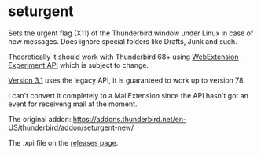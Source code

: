 seturgent
=========

Sets the urgent flag (X11) of the Thunderbird window under Linux in case of new messages. Does ignore special folders like Drafts, Junk and such. 

Theoretically it should work with Thunderbird 68+ using [WebExtension Experiment API](https://developer.thunderbird.net/add-ons/tb78) which is subject to change.

[Version 3.1](https://github.com/mishurov/seturgent/tree/3.1) uses the legacy API, it is guaranteed to work up to version 78.

I can't convert it completely to a MailExtension since the API hasn't got an event for receiveng mail at the moment.

The original addon: <https://addons.thunderbird.net/en-US/thunderbird/addon/seturgent-new/>

The .xpi file on the [releases page](https://github.com/mishurov/seturgent/releases).
